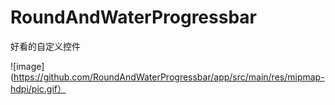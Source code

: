 # RoundAndWaterProgressbar
好看的自定义控件

 ![image](https://github.com/RoundAndWaterProgressbar/app/src/main/res/mipmap-hdpi/pic.gif）
